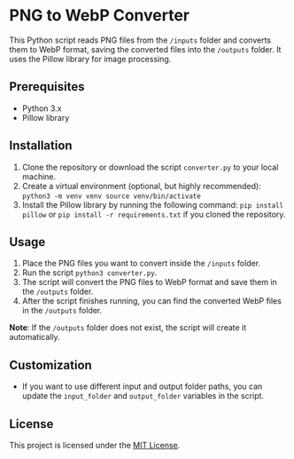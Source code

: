 # PNG to WebP Converter

This Python script reads PNG files from the `/inputs` folder and converts them to WebP format, saving the converted files into the `/outputs` folder. It uses the Pillow library for image processing.

## Prerequisites

- Python 3.x
- Pillow library

## Installation

1. Clone the repository or download the script `converter.py` to your local machine.
2. Create a virtual environment (optional, but highly recommended): `python3 -m venv venv source venv/bin/activate`
3. Install the Pillow library by running the following command:
`pip install pillow` or `pip install -r requirements.txt` if you cloned the repository.

## Usage

1. Place the PNG files you want to convert inside the `/inputs` folder.
2. Run the script `python3 converter.py`.
3. The script will convert the PNG files to WebP format and save them in the `/outputs` folder.
4. After the script finishes running, you can find the converted WebP files in the `/outputs` folder.

**Note**: If the `/outputs` folder does not exist, the script will create it automatically.

## Customization

- If you want to use different input and output folder paths, you can update the `input_folder` and `output_folder` variables in the script.

## License

This project is licensed under the [MIT License](LICENSE).
